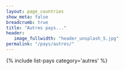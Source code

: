 ```yaml
---
layout: page_countries
show_meta: false
breadcrumb: true
title: "Autres pays..."
header:
   image_fullwidth: "header_unsplash_5.jpg"
permalink: "/pays/autres/"
---
```


{% include list-pays category='autres' %}
